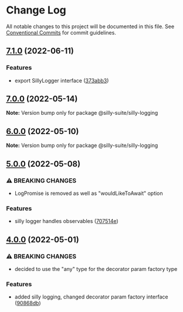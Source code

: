 # Change Log

All notable changes to this project will be documented in this file.
See [Conventional Commits](https://conventionalcommits.org) for commit guidelines.

## [7.1.0](https://github.com/jcprice12/silly-suite/compare/v7.0.0...v7.1.0) (2022-06-11)


### Features

* export SillyLogger interface ([373abb3](https://github.com/jcprice12/silly-suite/commit/373abb3fe6c8f979a66a917d5f3a014b5b8e7ce3))



## [7.0.0](https://github.com/jcprice12/silly-suite/compare/v6.0.0...v7.0.0) (2022-05-14)

**Note:** Version bump only for package @silly-suite/silly-logging





## [6.0.0](https://github.com/jcprice12/silly-suite/compare/v5.0.1...v6.0.0) (2022-05-10)

**Note:** Version bump only for package @silly-suite/silly-logging





## [5.0.0](https://github.com/jcprice12/silly-suite/compare/v4.1.1...v5.0.0) (2022-05-08)


### ⚠ BREAKING CHANGES

* LogPromise is removed as well as "wouldLikeToAwait" option

### Features

* silly logger handles observables ([707514e](https://github.com/jcprice12/silly-suite/commit/707514e904fa4619c593b064164156be7b198742))



## [4.0.0](https://github.com/jcprice12/silly-suite/compare/v3.2.0...v4.0.0) (2022-05-01)


### ⚠ BREAKING CHANGES

* decided to use the "any" type for the decorator param factory type

### Features

* added silly logging, changed decorator param factory interface ([90868db](https://github.com/jcprice12/silly-suite/commit/90868db731c9c014e626ed54b3c4f5411507a548))
